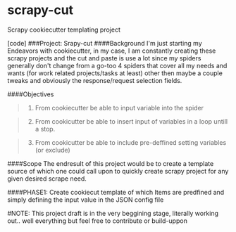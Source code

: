 # scrapy-cut
Scrapy cookiecutter templating project

[code]
###Project: Srapy-cut
####Background
I'm just starting my Endeavors with cookiecutter,  in my case,  I am constantly creating these scrapy projects and the cut and paste is use a lot since my spiders generally don't change from a go-too 4 spiders that cover all my needs and wants (for work related projects/tasks at least) other then maybe a couple tweaks and obviously the response/request selection fields.


####Objectives
>1. From cookiecutter be able to input variable into the spider

>2. From cookicutter be able to insert input of variables in a loop untill a stop.

>3. From cookicutter be able to include pre-deffined setting variables (or exclude)


####Scope
The endresult of this project would be to create a template source of which one could call upon to quickly create scrapy project for any given desired scrape need.

####PHASE1:
 Create cookiecut template of which Items are predfined and simply defining the input value in the JSON config file

#NOTE:
This project draft is in the very beggining stage, literally working out.. well everything but feel free to contribute or build-uppon
